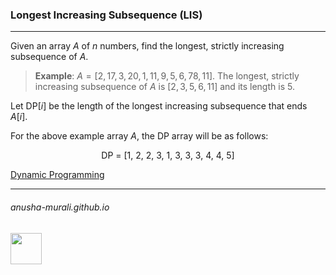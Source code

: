 ### Longest Increasing Subsequence (LIS)

***

Given an array $A$ of $n$ numbers, find the longest, strictly increasing subsequence of $A$.

> **Example**: $A = [2, 17, 3, 20, 1, 11, 9, 5, 6, 78, 11]$. The longest, strictly increasing subsequence of $A$ is $[2, 3, 5, 6, 11]$ and its length is 5.


Let DP$[i]$ be the length of the longest increasing subsequence that ends $A[i]$.

For the above example array $A$, the DP array will be as follows:

<p align="center">
DP = [1, 2, 2, 3, 1, 3, 3, 3, 4, 4, 5]
</p>



[Dynamic Programming](./dp.md)

* * *
###### anusha-murali.github.io

<img src="https://github.com/anusha-murali/anusha-murali.github.io/assets/111596338/639243aa-2857-4595-a65a-7852762bb002" width="50" height="50"/>
